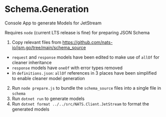 # Schema.Generation

Console App to generate Models for JetStream

Requires `node` (current LTS release is fine) for preparing JSON Schema

1. Copy relevant files from https://github.com/nats-io/jsm.go/tree/main/schema_source

- `request` and `response` models have been edited to make use of `allOf` for cleaner inheritance
- `response` models have `oneOf` with error types removed
- in `definitions.json`: `allOf` references in 3 places have been simplified to enable cleaner model generation

2. Run `node prepare.js` to bundle the `schema_source` files into a single file in `schema`
3. Run `dotnet run` to generate models
4. Run `dotnet format ../../src/NATS.Client.JetStream` to format the generated models
